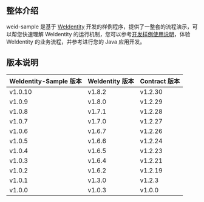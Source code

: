 ## 整体介绍

weid-sample 是基于 [WeIdentity](https://weidentity.readthedocs.io/zh_CN/latest/README.html) 开发的样例程序，提供了一整套的流程演示，可以帮您快速理解 WeIdentity 的运行机制，您可以参考[开发样例使用说明](https://weidentity.readthedocs.io/zh_CN/latest/docs/weidentity-sample.html)，体验 WeIdentity 的业务流程，并参考进行您的 Java 应用开发。


版本说明
--------

| WeIdentity-Sample 版本 | WeIdentity 版本 | Contract 版本 |
| :---- | :---- | :---- |
| v1.0.10 | v1.8.2 | v1.2.30 |
| v1.0.9 | v1.8.0 | v1.2.29 |
| v1.0.8 | v1.7.1 | v1.2.28 |
| v1.0.7 | v1.7.0 | v1.2.27 |
| v1.0.6 | v1.6.7 | v1.2.26 |
| v1.0.5 | v1.6.6 | v1.2.24 |
| v1.0.4 | v1.6.5 | v1.2.23 |
| v1.0.3 | v1.6.4 | v1.2.21 |
| v1.0.2 | v1.6.2 | v1.2.19 |
| v1.0.1 | v1.3.0 | v1.2.3 |
| v1.0.0 | v1.0.3 | v1.0.0 |